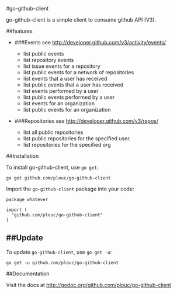 #go-github-client

go-github-client is a simple client to consume github API (V3).

##features

*	###Events
	see http://developer.github.com/v3/activity/events/
	* list public events 
	* list repository events
	* list issue events for a repository
	* list public events for a network of repositories
	* list events that a user has received
	* list public events that a user has received
	* list events performed by a user
	* list public events performed by a user
	* list events for an organization
	* list public events for an organization

*	###Repositories
	see http://developer.github.com/v3/repos/
	* list all public repositories
	* list public repositories for the specified user.
	* list repositories for the specified org


##Installation

To install go-github-client, use `go get`:

    go get github.com/plouc/go-github-client

Import the `go-github-client` package into your code:

    package whatever

    import (
      "github.com/plouc/go-github-client"
    )

    
##Update
------

To update `go-github-client`, use `go get -u`:

    go get -u github.com/plouc/go-github-client



##Documentation

Visit the docs at http://godoc.org/github.com/plouc/go-github-client



